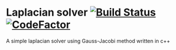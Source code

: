 # Laplacian solver [![Build Status](https://travis-ci.org/SaschaAlex/Laplacian-Solver.svg?branch=master)](https://travis-ci.org/SaschaAlex/Laplacian-Solver)[![CodeFactor](https://www.codefactor.io/repository/github/saschaalex/laplacian-solver/badge)](https://www.codefactor.io/repository/github/saschaalex/laplacian-solver)
A simple laplacian solver using Gauss-Jacobi method written in c++
